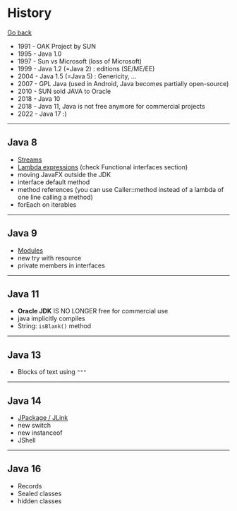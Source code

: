 # History

[Go back](..)

* 1991 - OAK Project by SUN
* 1995 - Java 1.0
* 1997 - Sun vs Microsoft (loss of Microsoft)
* 1999 - Java 1.2 (=Java 2) : editions (SE/ME/EE)
* 2004 - Java 1.5 (=Java 5) : Genericity, ...
* 2007 - GPL Java (used in Android, Java becomes partially open-source)
* 2010 - SUN sold JAVA to Oracle
* 2018 - Java 10
* 2018 - Java 11, Java is not free anymore for commercial projects
* 2022 - Java 17 :)

<hr class="sl">

## Java 8

* [Streams](../advanced/streams.md)
* [Lambda expressions](../beginner/interfaces.md) (check Functional interfaces section)
* moving JavaFX outside the JDK
* interface default method
* method references (you can use Caller::method instead
  of a lambda of one line calling a method)
* forEach on iterables

<hr class="sr">

## Java 9

* [Modules](../expert/modules.md)
* new try with resource
* private members in interfaces

<hr class="sl">

## Java 11

* **Oracle JDK** IS NO LONGER free for commercial use
* java implicitly compiles
* String: ``isBlank()`` method

<hr class="sr">

## Java 13

* Blocks of text using ``"""``

<hr class="sl">

## Java 14

* [JPackage / JLink](../expert/exe.md)
* new switch
* new instanceof
* JShell

<hr class="sr">

## Java 16

* Records
* Sealed classes
* hidden classes